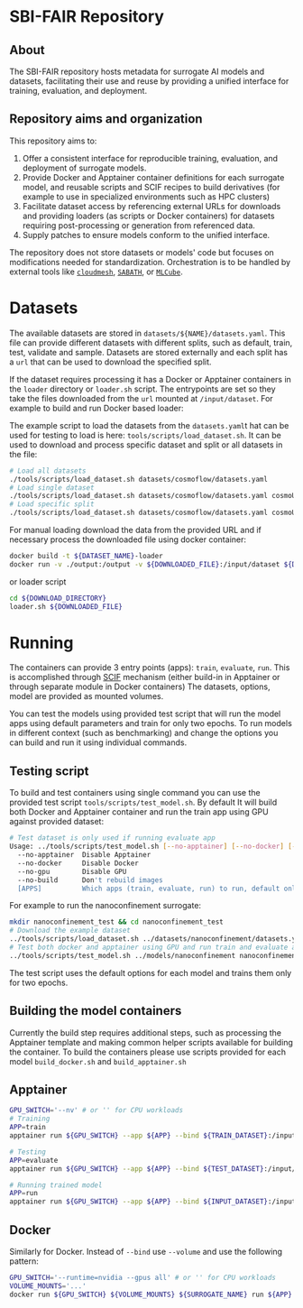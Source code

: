 # SBI-FAIR Repository

## About

The SBI-FAIR repository hosts metadata for surrogate AI models and datasets,
facilitating their use and reuse by providing a unified interface for training,
evaluation, and deployment.

## Repository aims and organization 

This repository aims to:

1. Offer a consistent interface for reproducible training, evaluation, 
    and deployment of surrogate models.
2. Provide Docker and Apptainer container definitions for each surrogate model, 
    and reusable scripts and SCIF recipes to build derivatives (for example to use in specialized environments such as HPC clusters)
3. Facilitate dataset access by referencing external URLs for downloads and providing 
    loaders (as scripts or Docker containers) for datasets requiring post-processing or generation 
    from referenced data.
4. Supply patches to ensure models conform to the unified interface.


The repository does not store datasets or models' code but focuses on modifications 
needed for standardization. Orchestration is to be handled by external tools like [`cloudmesh`](https://cloudmesh.github.io/cloudmesh-manual/), [`SABATH`](https://github.com/icl-utk-edu/sabath/), or [`MLCube`](https://mlcommons.org/en/mlcube/).



# Datasets
The available datasets are stored in `datasets/${NAME}/datasets.yaml`. This file
can provide different datasets with different splits, such as default, train, test, validate and sample.
Datasets are stored externally and each split has a `url` that can be used
to download the specified split. 

If the dataset requires processing it has a Docker or Apptainer containers
in the `loader` directory or `loader.sh` script. The entrypoints are set so they take the files downloaded
from the `url` mounted at `/input/dataset`. For example to build and run Docker based loader:

The example script to load the datasets from the `datasets.yaml`t hat can be used for testing to load is here:
`tools/scripts/load_dataset.sh`. It can be used to download and process specific dataset and split
or all datasets in the file:

```bash
# Load all datasets 
./tools/scripts/load_dataset.sh datasets/cosmoflow/datasets.yaml
# Load single dataset
./tools/scripts/load_dataset.sh datasets/cosmoflow/datasets.yaml cosmoUniverse_2019_05_4parE_tf_v2_mini
# Load specific split
./tools/scripts/load_dataset.sh datasets/cosmoflow/datasets.yaml cosmoUniverse_2019_05_4parE_tf_v2_mini default
```

For manual loading download the data from the provided URL and if necessary process the downloaded file using 
docker container:
```bash
docker build -t ${DATASET_NAME}-loader
docker run -v ./output:/output -v ${DOWNLOADED_FILE}:/input/dataset ${DATASET_NAME}-loader
```
or loader script
```bash
cd ${DOWNLOAD_DIRECTORY}
loader.sh ${DOWNLOADED_FILE}
```

# Running
The containers can provide 3 entry points (apps): `train`, `evaluate`, `run`. 
This is accomplished through [SCIF](https://sci-f.github.io/) mechanism 
(either build-in in Apptainer or through separate module in Docker containers)
The datasets, options, model are provided as mounted volumes.

You can test the models using provided test script that will run the model apps
using default parameters and train for only two epochs.
To run models in different context (such as benchmarking) and change 
the options you can build and run it using individual commands.

## Testing script
To build and test containers using single command you can use the provided 
test script `tools/scripts/test_model.sh`. By default It will build both Docker and Apptainer
container and run the train app using GPU against provided dataset:
```bash
# Test dataset is only used if running evaluate app
Usage: ../tools/scripts/test_model.sh [--no-apptainer] [--no-docker] [--no-gpu] SURROGATE_DIRECTORY TRAIN_DATASET TEST_DATASET [APPS]
  --no-apptainer  Disable Apptainer
  --no-docker     Disable Docker
  --no-gpu        Disable GPU
  --no-build      Don't rebuild images
  [APPS]          Which apps (train, evaluate, run) to run, default only train
```

For example to run the nanoconfinement surrogate:

```bash
mkdir nanoconfinement_test && cd nanoconfinement_test
# Download the example dataset
../tools/scripts/load_dataset.sh ../datasets/nanoconfinement/datasets.yaml 
# Test both docker and apptainer using GPU and run train and evaluate apps
../tools/scripts/test_model.sh ../models/nanoconfinement nanoconfinement_4050/train/data_dump_density_preprocessed_train.pk nanoconfinement_4050/test/data_dump_density_preprocessed_test.pk train evaluate
```

The test script uses the default options for each model and trains them only for two epochs.

## Building the model containers
Currently the build step requires additional steps, such as processing the 
Apptainer template and making common helper scripts available for building
the container. To build the containers please use scripts provided for each model 
`build_docker.sh` and `build_apptainer.sh`

## Apptainer
```bash
GPU_SWITCH='--nv' # or '' for CPU workloads
# Training
APP=train
apptainer run ${GPU_SWITCH} --app ${APP} --bind ${TRAIN_DATASET}:/input/train_dataset --bind ${OUTPUT_DIR}:/output --bind options.yaml:/input/options.yaml ${SURROGATE_NAME}.sif

# Testing
APP=evaluate
apptainer run ${GPU_SWITCH} --app ${APP} --bind ${TEST_DATASET}:/input/test_dataset --bind ${TRAINED_MODEL} --bind ${OUTPUT_DIR}:/output --bind options.yaml:/input/options.yaml ${SURROGATE_NAME}.sif

# Running trained model
APP=run
apptainer run ${GPU_SWITCH} --app ${APP} --bind ${INPUT_DATASET}:/input/input_dataset --bind ${TRAINED_MODEL} --bind ${OUTPUT_DIR}:/output --bind options.yaml:/input/options.yaml ${SURROGATE_NAME}.sif
```

## Docker

Similarly for Docker. Instead of `--bind` use `--volume` and use the following pattern:

```bash
GPU_SWITCH='--runtime=nvidia --gpus all' # or '' for CPU workloads
VOLUME_MOUNTS='...'
docker run ${GPU_SWITCH} ${VOLUME_MOUNTS} ${SURROGATE_NAME} run ${APP}
```